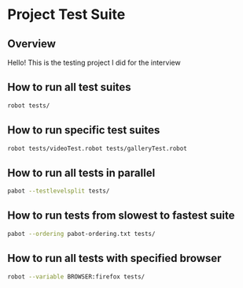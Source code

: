 # Project Test Suite

## Overview

Hello! This is the testing project I did for the interview


## How to run all test suites
```bash
robot tests/
```
## How to run specific test suites
```bash
robot tests/videoTest.robot tests/galleryTest.robot
```
## How to run all tests in parallel
```bash
pabot --testlevelsplit tests/
```
## How to run tests from slowest to fastest suite
```bash
pabot --ordering pabot-ordering.txt tests/
```
## How to run all tests with specified browser
```bash
robot --variable BROWSER:firefox tests/
```